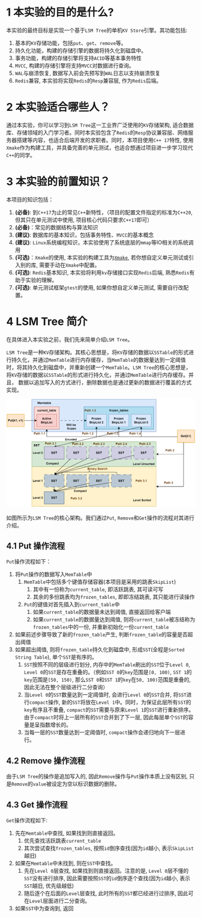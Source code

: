 # 1 本实验的目的是什么?
本实验的最终目标是实现一个基于`LSM Tree`的单机`KV Store`引擎。其功能包括:
1. 基本的`KV`存储功能，包括`put`、`get`、`remove`等。
2. 持久化功能，构建的存储引擎的数据将持久化到磁盘中。
3. 事务功能，构建的存储引擎将支持`ACID`等基本事务特性
4. `MVCC`, 构建的存储引擎将支持`MVCC`对数据进行查询。
5. `WAL`与崩溃恢复, 数据写入前会先预写到`WAL`日志以支持崩溃恢复
6. `Redis`兼容, 本实验将实现`Redis`的`Resp`兼容层, 作为`Redis`后端。

# 2 本实验适合哪些人？
通过本实验，你可以学习到`LSM Tree`这一工业界广泛使用的`KV`存储架构, 适合数据库、存储领域的入门学习者。同时本实验包含了`Redis`的`Resp`协议兼容层、网络服务器搭建等内容，也适合后端开发的求职者。同时，本项目使用`C++ 17`特性, 使用`Xmake`作为构建工具，并具备完善的单元测试，也适合想通过项目进一步学习现代`C++`的同学。

# 3 本实验的前置知识？
本项目的知识包括：
1. **(必备)**: 到`C++17`为止的常见`C++`新特性，（项目的配置文件指定的标准为`C++20`, 但其只在单元测试中使用, 项目核心代码只要求`C++17`即可）
2. **(必备)**：常见的数据结构与算法知识
3. **(建议)**: 数据库的基本知识，包括事务特性、`MVCC`的基本概念
4. **(建议)**: `Linux`系统编程知识，本实验使用了系统底层的`mmap`等IO相关的系统调用
5. **(可选)**：`Xmake`的使用, 本实验的构建工具为[`Xmake`](https://xmake.io/#/zh-cn/), 若你想自定义单元测试或引入别的库, 需要手动在`Xmake`中配置。
6. **(可选)**: `Redis`基本知识, 本实验将利用`kv`存储接口实现`Redis`后端, 熟悉`Redis`有助于实验的理解。
7. **(可选)**: 单元测试框架`gtest`的使用, 如果你想自定义单元测试, 需要自行改配置。

# 4 LSM Tree 简介
在具体进入本实验之前，我们先来简单介绍`LSM Tree`。

`LSM Tree`是一种`KV`存储架构。其核心思想是，将`KV`存储的数据以`SSTable`的形式进行持久化，并通过`MemTable`进行内存缓存，当`MemTable`的数据量达到一定阈值时，将其持久化到磁盘中，并重新创建一个`MemTable`。`LSM Tree`的核心思想是，将`KV`存储的数据以`SSTable`的形式进行持久化，并通过`MemTable`进行内存缓存。并且， 数据以追加写入的方式进行，删除数据也是通过更新的数据进行覆盖的方式实现。

![Fig 1](images/intro/toni-lsm-arch.drawio.png)

如图所示为`LSM Tree`的核心架构。我们通过`Put`, `Remove`和`Get`操作的流程对其进行介绍。

## 4.1 Put 操作流程
`Put`操作流程如下：
1. 将`Put`操作的数据写入`MemTable`中
   1. `MemTable`中包括多个键值存储容器(本项目是采用的跳表`SkipList`)
      1. 其中有一份称为`current_table`, 即活跃跳表, 其可读可写
      2. 其余的多份跳表均为`frozen_tables`, 即即冻结跳表, 其只能进行读操作
   2. `Put`的键值对首先插入到`current_table`中
      1. 如果`current_table`的数据量未达到阈值, 直接返回给客户端
      2. 如果`current_table`的数据量达到阈值, 则将`current_table`被冻结称为`frozen_tables`中的一份, 并重新初始化一份`current_table`
2. 如果前述步骤导致了新的`frozen_table`产生, 判断`frozen_table`的容量是否超出阈值
3. 如果超出阈值, 则将`frozen_table`持久化到磁盘中, 形成`SST`(全程是`Sorted String Table`), 单个`SST`是有序的。
   1. `SST`按照不同的层级进行划分, 内存中的`MemTable`刷出的`SST`位于`Level 0`, `Level 0`的`SST`是存在重叠的。（例如`SST 0`的`key`范围是`[0, 100)`, `SST 1`的`key`范围是`[50, 150)`, 那么`SST 0`和`SST 1`的`key`在`50, 100)`范围是重叠的, 因此无法在整个层级进行二分查询）
   2. 当`Level 0`的`SST`数量达到一定阈值时, 会进行`Level 0`的`SST`合并, 将`SST`进行`compact`操作, 新的`SST`将放在`Level 1`中。同时，为保证此层所有`SST`的`key`有序且不重叠, `compact`的`SST`需要与原来`Level 1`的`SST`进行重新排序。由于`compact`时将上一层所有的`SST`合并到了下一层, 因此每层单个`SST`的容量是呈指数增长的。
   3. 当每一层的`SST`数量达到一定阈值时, `compact`操作会递归地向下一层进行。

## 4.2 Remove 操作流程
由于`LSM Tree`的操作是追加写入的, 因此`Remove`操作与`Put`操作本质上没有区别, 只是`Remove`的`value`被设定为空以标识数据的删除。

## 4.3 Get 操作流程
`Get`操作流程如下:
1. 先在`Memtable`中查找, 如果找到则直接返回。
   1. 优先查找活跃跳表`current_table`
   2. 其次尝试查找`frozen_tables`, 按照`id`倒序查找(因为`id`越小, 表示`SkipList`越旧)
2. 如果在`Memtable`中未找到, 则在`SST`中查找。
   1. 先在`Level 0`层查找, 如果找到则直接返回。注意的是, `Level 0`层不懂的`SST`没有进行排序, 因此需要按照`SST`的`id`倒序逐个查找(因为`id`越小, 表示`SST`越旧, 优先级越低)
   2. 随后逐个在后面的`Level`层查找, 此时所有的`SST`都已经进行过排序, 因此可在`Level`层面进行二分查询。
3. 如果`SST`中为查询到, 返回